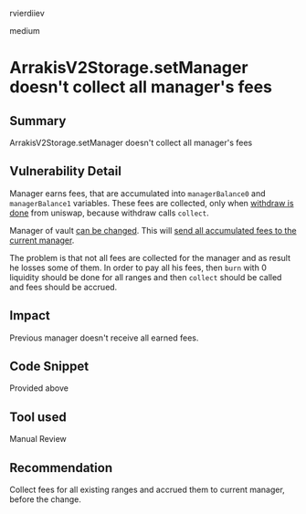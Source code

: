 rvierdiiev

medium

# ArrakisV2Storage.setManager doesn't collect all manager's fees

## Summary
ArrakisV2Storage.setManager doesn't collect all manager's fees
## Vulnerability Detail
Manager earns fees, that are accumulated into `managerBalance0` and `managerBalance1` variables. These fees are collected, only when [withdraw is done](https://github.com/sherlock-audit/2023-06-arrakis/blob/main/v2-core/contracts/ArrakisV2.sol#L433-L439) from uniswap, because withdraw calls `collect`.

Manager of vault [can be changed](https://github.com/sherlock-audit/2023-06-arrakis/blob/main/v2-core/contracts/abstract/ArrakisV2Storage.sol#L209-L213). This will [send all accumulated fees to the current manager](https://github.com/sherlock-audit/2023-06-arrakis/blob/main/v2-core/contracts/abstract/ArrakisV2Storage.sol#L273-L289).

The problem is that not all fees are collected for the manager and as result he losses some of them. In order to pay all his fees, then `burn` with 0 liquidity should be done for all ranges and then `collect` should be called and fees should be accrued.
## Impact
Previous manager doesn't receive all earned fees.
## Code Snippet
Provided above
## Tool used

Manual Review

## Recommendation
Collect fees for all existing ranges and accrued them to current manager, before the change.